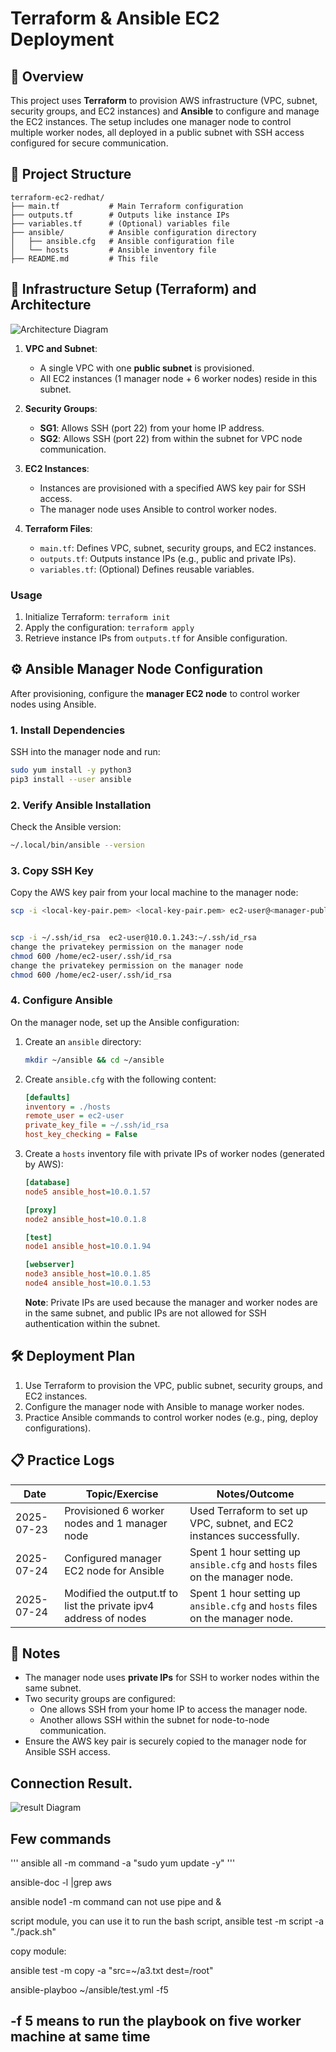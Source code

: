 # Terraform & Ansible EC2 Deployment

## 📝 Overview
This project uses **Terraform** to provision AWS infrastructure (VPC, subnet, security groups, and EC2 instances) and **Ansible** to configure and manage the EC2 instances. The setup includes one manager node to control multiple worker nodes, all deployed in a public subnet with SSH access configured for secure communication.

## 📁 Project Structure
```
terraform-ec2-redhat/
├── main.tf           # Main Terraform configuration
├── outputs.tf        # Outputs like instance IPs
├── variables.tf      # (Optional) variables file
├── ansible/          # Ansible configuration directory
│   ├── ansible.cfg   # Ansible configuration file
│   └── hosts         # Ansible inventory file
├── README.md         # This file
```

## 🔧 Infrastructure Setup (Terraform) and Architecture

![Architecture Diagram](architecture.png)

1. **VPC and Subnet**:
   - A single VPC with one **public subnet** is provisioned.
   - All EC2 instances (1 manager node + 6 worker nodes) reside in this subnet.

2. **Security Groups**:
   - **SG1**: Allows SSH (port 22) from your home IP address.
   - **SG2**: Allows SSH (port 22) from within the subnet for VPC node communication.

3. **EC2 Instances**:
   - Instances are provisioned with a specified AWS key pair for SSH access.
   - The manager node uses Ansible to control worker nodes.

4. **Terraform Files**:
   - `main.tf`: Defines VPC, subnet, security groups, and EC2 instances.
   - `outputs.tf`: Outputs instance IPs (e.g., public and private IPs).
   - `variables.tf`: (Optional) Defines reusable variables.

### Usage
1. Initialize Terraform: `terraform init`
2. Apply the configuration: `terraform apply`
3. Retrieve instance IPs from `outputs.tf` for Ansible configuration.

## ⚙️ Ansible Manager Node Configuration

After provisioning, configure the **manager EC2 node** to control worker nodes using Ansible.

### 1. Install Dependencies
SSH into the manager node and run:
```bash
sudo yum install -y python3
pip3 install --user ansible
```

### 2. Verify Ansible Installation
Check the Ansible version:
```bash
~/.local/bin/ansible --version
```

### 3. Copy SSH Key
Copy the AWS key pair from your local machine to the manager node:
```bash
scp -i <local-key-pair.pem> <local-key-pair.pem> ec2-user@<manager-public-ip>:~/.ssh/id_rsa


scp -i ~/.ssh/id_rsa  ec2-user@10.0.1.243:~/.ssh/id_rsa
change the privatekey permission on the manager node
chmod 600 /home/ec2-user/.ssh/id_rsa
change the privatekey permission on the manager node
chmod 600 /home/ec2-user/.ssh/id_rsa
```

### 4. Configure Ansible
On the manager node, set up the Ansible configuration:
1. Create an `ansible` directory:
   ```bash
   mkdir ~/ansible && cd ~/ansible
   ```
2. Create `ansible.cfg` with the following content:
   ```ini
   [defaults]
   inventory = ./hosts
   remote_user = ec2-user
   private_key_file = ~/.ssh/id_rsa
   host_key_checking = False
   ```
3. Create a `hosts` inventory file with private IPs of worker nodes (generated by AWS):
   ```ini
   [database]
   node5 ansible_host=10.0.1.57

   [proxy]
   node2 ansible_host=10.0.1.8

   [test]
   node1 ansible_host=10.0.1.94

   [webserver]
   node3 ansible_host=10.0.1.85
   node4 ansible_host=10.0.1.53
   ```
   **Note**: Private IPs are used because the manager and worker nodes are in the same subnet, and public IPs are not allowed for SSH authentication within the subnet.

## 🛠️ Deployment Plan
1. Use Terraform to provision the VPC, public subnet, security groups, and EC2 instances.
2. Configure the manager node with Ansible to manage worker nodes.
3. Practice Ansible commands to control worker nodes (e.g., ping, deploy configurations).

## 📋 Practice Logs
| Date       | Topic/Exercise                                      | Notes/Outcome                                                                 |
|------------|----------------------------------------------------|-------------------------------------------------------------------------------|
| 2025-07-23 | Provisioned 6 worker nodes and 1 manager node       | Used Terraform to set up VPC, subnet, and EC2 instances successfully.          |
| 2025-07-24 | Configured manager EC2 node for Ansible             | Spent 1 hour setting up `ansible.cfg` and `hosts` files on the manager node.   |
| 2025-07-24 | Modified the output.tf to list the private ipv4 address of nodes               | Spent 1 hour setting up `ansible.cfg` and `hosts` files on the manager node.   |

## 🧩 Notes
- The manager node uses **private IPs** for SSH to worker nodes within the same subnet.
- Two security groups are configured:
  - One allows SSH from your home IP to access the manager node.
  - Another allows SSH within the subnet for node-to-node communication.
- Ensure the AWS key pair is securely copied to the manager node for Ansible SSH access.

## Connection Result.

![result Diagram](connection-test.png)


## Few commands

'''
ansible all -m command -a "sudo yum update -y"
'''

ansible-doc -l |grep aws

ansible node1 -m command can not use pipe and & 


script module, you can use it to run the bash script, ansible test -m script -a "./pack.sh"

copy module:

ansible test -m copy -a "src=~/a3.txt dest=/root"


ansible-playboo ~/ansible/test.yml -f5 

## -f 5 means to run the playbook on five worker machine at same time